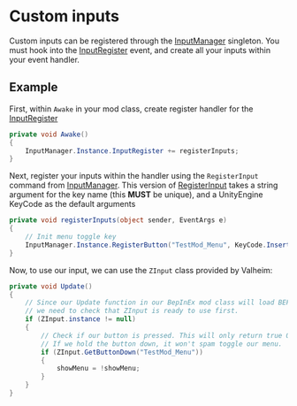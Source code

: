 # Custom inputs
Custom inputs can be registered through the [InputManager](xref:JotunnLib.Managers.InputManager) singleton. You must hook into the [InputRegister](xref:JotunnLib.Managers.InputManager.InputRegister) event, and create all your inputs within your event handler.

## Example
First, within `Awake` in your mod class, create register handler for the [InputRegister](xref:JotunnLib.Managers.InputManager.InputRegister)

```cs
private void Awake()
{
    InputManager.Instance.InputRegister += registerInputs;
}
```

Next, register your inputs within the handler using the `RegisterInput` command from [InputManager](xref:JotunnLib.Managers.InputManager).
This version of [RegisterInput](JotunnLib.Managers.InputManager.RegisterButton(System.String,UnityEngine.KeyCode,System.Single,System.Single)) takes a string argument for the key name (this **MUST** be unique), and a UnityEngine KeyCode as the default arguments

```cs
private void registerInputs(object sender, EventArgs e)
{
    // Init menu toggle key
    InputManager.Instance.RegisterButton("TestMod_Menu", KeyCode.Insert);
}
```

Now, to use our input, we can use the `ZInput` class provided by Valheim:

```cs
private void Update()
{
    // Since our Update function in our BepInEx mod class will load BEFORE Valheim loads,
    // we need to check that ZInput is ready to use first.
    if (ZInput.instance != null)
    {
        // Check if our button is pressed. This will only return true ONCE, right after our button is pressed.
        // If we hold the button down, it won't spam toggle our menu.
        if (ZInput.GetButtonDown("TestMod_Menu"))
        {
            showMenu = !showMenu;
        }
    }
}
```